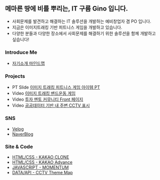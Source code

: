 ## 메마른 땅에 비를 뿌리는, IT 구름 Gino 입니다.

- 사회문제를 발견하고 해결하는 IT 솔루션을 개발하는 예비창업자 겸 PO 입니다.
- 지금은 이미지트래킹 기반 피트니스 게임을 개발하고 있습니다.
- 다양한 분들과 다양한 장소에서 사회문제를 해결하기 위한 솔루션을 함께 개발하고 싶습니다!

### Introduce Me
- [자기소개 마인드맵](https://gitmind.com/app/docs/maxp8xxm)

### Projects
- PT Slide [이미지 트래킹 피트니스 게임 아이템 PT](https://docs.google.com/presentation/d/1RW5g6WVHl4XzLHXT9GBtYmLcuLq0wGEP/edit?usp=sharing&ouid=118250257527086243560&rtpof=true&sd=true)
- Video [이미지 트래킹 밴드운동 게임](https://youtu.be/m1uR8X6b4bc)
- Video [투자 멘토 커뮤니티 Front 페이지](https://youtu.be/rYDvViRDE_s)
- Video [공공데이터 기반 내 주변 CCTV 표시](https://youtu.be/m1uR8X6b4bc)


### SNS 
- [Velog](https://velog.io/@wltn39)  
- [NaverBlog](https://blog.naver.com/esperanza_7)


### Site & Code
- [HTML/CSS - KAKAO CLONE](https://wltn39.github.io/kokoa_clone/)
- [HTML/CSS - KAKAO Advance](https://velog.io/@wltn39/KB-Star-Wars)
- [JAVASCRIPT - MOMENTUM](https://wltn39.github.io/mometum_clone/) 
- [DATA/API - CCTV Theme Map](https://velog.io/@wltn39/%EC%B9%B4%EC%B9%B4%EC%98%A4-%EC%A7%80%EB%8F%84-API-%EC%8B%9C%EC%9E%91)




